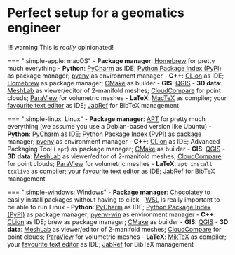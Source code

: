 
# Perfect setup for a geomatics engineer


!!! warning
    This is *really* opinionated!


=== ":simple-apple: macOS"
    - **Package manager**: [Homebrew](https://brew.sh/) for pretty much everything
    - **Python**: [PyCharm](https://www.jetbrains.com/pycharm-edu/) as IDE; [Python Package Index (PyPI)](https://pypi.org/)  as package manager; [pyenv](https://github.com/pyenv/pyenv) as environment manager
    - **C++**: [CLion](https://www.jetbrains.com/clion/) as IDE; [Homebrew](https://brew.sh/) as package manager; [CMake](../cpp/cmake.md) as builder
    - **GIS**: [QGIS](https://www.qgis.org/en/site/forusers/download.html)
    - **3D data**: [MeshLab](https://www.meshlab.net/) as viewer/editor of 2-manifold meshes; [CloudCompare](https://www.cloudcompare.org/) for point clouds; [ParaView](https://www.paraview.org/) for volumetric meshes
    - **LaTeX**: [MacTeX](https://www.tug.org/mactex/mactex-download.html) as compiler; your [favourite text editor](bestsoftware.md) as IDE; [JabRef](https://www.jabref.org/) for BibTeX management

=== ":simple-linux: Linux"
    - **Package manager**: [APT](https://en.wikipedia.org/wiki/APT_(software)) for pretty much everything (we assume you use a Debian-based version like Ubuntu)
    - **Python**: [PyCharm](https://www.jetbrains.com/pycharm-edu/) as IDE; [Python Package Index (PyPI)](https://pypi.org/)  as package manager; [pyenv](https://github.com/pyenv/pyenv) as environment manager
    - **C++**: [CLion](https://www.jetbrains.com/clion/) as IDE; Advanced Packaging Tool ( `apt`) as package manager; [CMake](../cpp/cmake.md) as builder
    - **GIS**: [QGIS](https://www.qgis.org/en/site/forusers/download.html)
    - **3D data**: [MeshLab](https://www.meshlab.net/) as viewer/editor of 2-manifold meshes; [CloudCompare](https://www.cloudcompare.org/) for point clouds; [ParaView](https://www.paraview.org/) for volumetric meshes
    - **LaTeX**: `apt install texlive` as compiler; your [favourite text editor](bestsoftware.md) as IDE; [JabRef](https://www.jabref.org/) for BibTeX management

=== ":simple-windows: Windows"
    - **Package manager**: [Chocolatey](https://community.chocolatey.org/) to easily install packages without having to click 
    - [WSL](wsl.md) is really important to be able to run Linux
    - **Python**: [PyCharm](https://www.jetbrains.com/pycharm-edu/) as IDE; [Python Package Index (PyPI)](https://pypi.org/)  as package manager; [pyenv-win](https://github.com/pyenv-win/pyenv-win) as environment manager
    - **C++**: [CLion](https://www.jetbrains.com/clion/) as IDE; brew as package manager; [CMake](../cpp/cmake.md) as builder
    - **GIS**: [QGIS](https://www.qgis.org/en/site/forusers/download.html)
    - **3D data**: [MeshLab](https://www.meshlab.net/) as viewer/editor of 2-manifold meshes; [CloudCompare](https://www.cloudcompare.org/) for point clouds; [ParaView](https://www.paraview.org/) for volumetric meshes
    - **LaTeX**: [MikTeX](https://miktex.org/) as compiler; your [favourite text editor](bestsoftware.md) as IDE; [JabRef](https://www.jabref.org/) for BibTeX management

